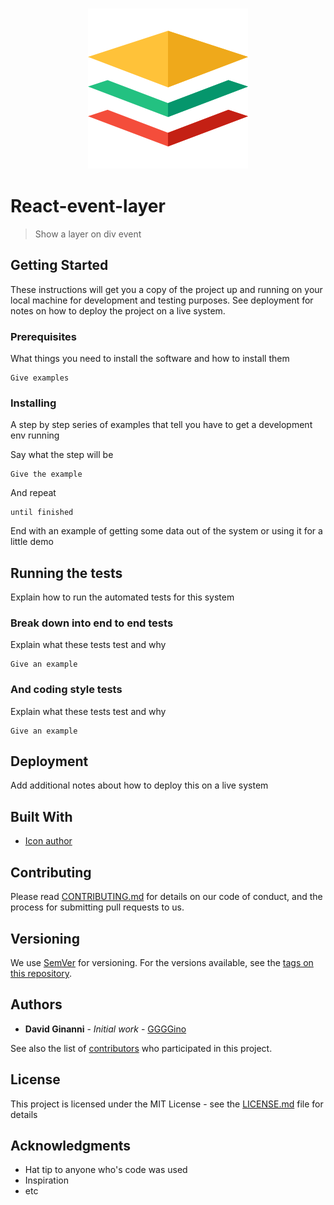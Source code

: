 <h3 align="center">
	<img width="256" src="https://raw.githubusercontent.com/GGGGino/react-event-layer/master/src/images/icon_256.png" alt="react-event-layer">
</h3>

# React-event-layer
> Show a layer on div event

## Getting Started

These instructions will get you a copy of the project up and running on your local machine for development and testing purposes. See deployment for notes on how to deploy the project on a live system.

### Prerequisites

What things you need to install the software and how to install them

```
Give examples
```

### Installing

A step by step series of examples that tell you have to get a development env running

Say what the step will be

```
Give the example
```

And repeat

```
until finished
```

End with an example of getting some data out of the system or using it for a little demo

## Running the tests

Explain how to run the automated tests for this system

### Break down into end to end tests

Explain what these tests test and why

```
Give an example
```

### And coding style tests

Explain what these tests test and why

```
Give an example
```

## Deployment

Add additional notes about how to deploy this on a live system

## Built With

* [Icon author](https://www.flaticon.com/authors/roundicons)

## Contributing

Please read [CONTRIBUTING.md](https://github.com/GGGGino/react-event-layer/blob/master/CONTRIBUTING.md) for details on our code of conduct, and the process for submitting pull requests to us.

## Versioning

We use [SemVer](http://semver.org/) for versioning. For the versions available, see the [tags on this repository](https://github.com/your/project/tags).

## Authors

* **David Ginanni** - *Initial work* - [GGGGino](https://github.com/GGGGino)

See also the list of [contributors](https://github.com/GGGGino/react-event-layer/contributors) who participated in this project.

## License

This project is licensed under the MIT License - see the [LICENSE.md](LICENSE) file for details

## Acknowledgments

* Hat tip to anyone who's code was used
* Inspiration
* etc
